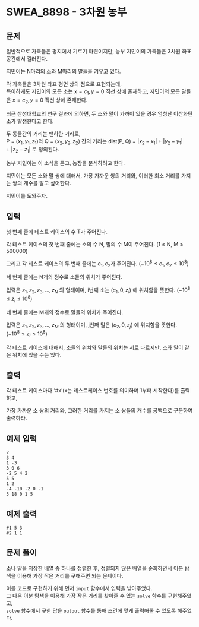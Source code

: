 # SWEA_8898 - 3차원 농부

## 문제

일반적으로 가축들은 평지에서 기르기 마련이지만, 농부 지민이의 가축들은 3차원 좌표공간에서 길러진다.

지민이는 N마리의 소와 M마리의 말들을 키우고 있다.

각 가축들은 3차원 좌표 평면 상의 점으로 표현되는데,  
특이하게도 지민이의 모든 소는 $x=c_1, y=0$ 직선 상에 존재하고, 지민이의 모든 말들은 $x=c_2, y=0$ 직선 상에 존재한다.

최근 삼성대학교의 연구 결과에 의하면, 두 소와 말이 가까이 있을 경우 엄청난 이산화탄소가 발생한다고 한다.

두 동물간의 거리는 맨하탄 거리로,  
P = $(x_1, y_1, z_1)$와 Q = $(x_2, y_2, z_2)$ 간의 거리는 dist(P, Q) = $|x_2 - x_1| + |y_2 - y_1| + |z_2 - z_1|$ 로 정의된다.

농부 지민이는 이 소식을 듣고, 농장을 분석하려고 한다.

지민이는 모든 소와 말 쌍에 대해서, 가장 가까운 쌍의 거리와, 이러한 최소 거리를 가지는 쌍의 개수를 알고 싶어한다.

지민이를 도와주자.

## 입력

첫 번째 줄에 테스트 케이스의 수 T가 주어진다.

각 테스트 케이스의 첫 번째 줄에는 소의 수 N, 말의 수 M이 주어진다. (1 ≤ N, M ≤ 500000)

그리고 각 테스트 케이스의 두 번째 줄에는 $c_1, c_2$가 주어진다. $(-10^8 ≤ c_1, c_2 ≤ 10^8)$

세 번째 줄에는 N개의 정수로 소들의 위치가 주어진다.

입력은 $z_1, z_2, z_3, …, z_N$ 의 형태이며, i번째 소는 $(c_1, 0, z_i)$ 에 위치함을 뜻한다. $(-10^8 ≤ z_i ≤ 10^8)$

네 번째 줄에는 M개의 정수로 말들의 위치가 주어진다.

입력은 $z_1, z_2, z_3, …, z_M$ 의 형태이며, j번째 말은 $(c_2, 0, z_j)$ 에 위치함을 뜻한다. $(-10^8 ≤ z_i ≤ 10^8)$

각 테스트 케이스에 대해서, 소들의 위치와 말들의 위치는 서로 다르지만, 소와 말이 같은 위치에 있을 수는 있다.

## 출력

각 테스트 케이스마다 ‘#x’(x는 테스트케이스 번호를 의미하며 1부터 시작한다)를 출력하고,

가장 가까운 소 쌍의 거리와, 그러한 거리를 가지는 소 쌍들의 개수를 공백으로 구분하여 출력하라.

## 예제 입력

```
2
3 4
1 -3
3 0 6
-2 5 4 2
5 5
1 2
-4 -10 -2 0 -1
3 18 0 1 5
```

## 예제 출력

```
#1 5 3
#2 1 1
```

## 문제 풀이

소나 말을 저장한 배열 중 하나를 정렬한 후, 정렬되지 않은 배열을 순회하면서 이분 탐색을 이용해 가장 작은 거리를 구해주면 되는 문제이다.

이를 코드로 구현하기 위해 먼저 `input` 함수에서 입력을 받아주었다.  
그 다음 이분 탐색을 이용해 가장 작은 거리를 찾아줄 수 있는 `solve` 함수를 구현해주었고,  
`solve` 함수에서 구한 답을 `output` 함수를 통해 조건에 맞게 출력해줄 수 있도록 해주었다.
